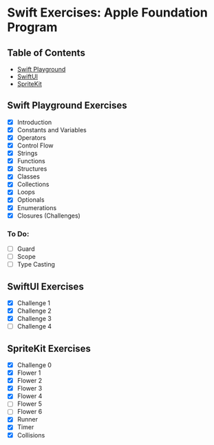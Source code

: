 # Swift Exercises: Apple Foundation Program

## Table of Contents

- [Swift Playground](#swift-playground-exercises)
- [SwiftUI](#swiftui-exercises)
- [SpriteKit](#spritekit-exercises)

## Swift Playground Exercises

- [x] Introduction
- [x] Constants and Variables
- [x] Operators
- [x] Control Flow
- [x] Strings
- [x] Functions
- [x] Structures
- [x] Classes
- [x] Collections
- [x] Loops
- [x] Optionals
- [x] Enumerations
- [x] Closures (Challenges)

### To Do:
- [ ] Guard
- [ ] Scope
- [ ] Type Casting

## SwiftUI Exercises
- [x] Challenge 1
- [x] Challenge 2
- [x] Challenge 3
- [ ] Challenge 4

## SpriteKit Exercises
- [x] Challenge 0
- [x] Flower 1
- [x] Flower 2
- [x] Flower 3
- [x] Flower 4
- [ ] Flower 5
- [ ] Flower 6
- [x] Runner
- [x] Timer
- [x] Collisions